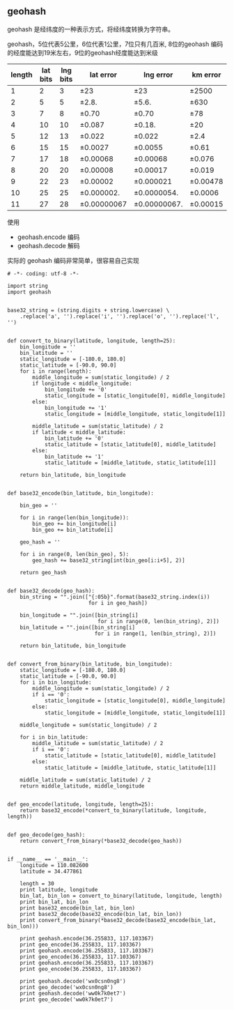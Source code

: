 ## geohash

geohash 是经纬度的一种表示方式，将经纬度转换为字符串。

geohash，5位代表5公里，6位代表1公里，7位只有几百米,  8位的geohash 编码的经度能达到19米左右，9位的geohash经度能达到米级


|length  |      lat bits |    lng bits   |lat error|   lng error   |  km error        |
|-------|--------------|----------------|--------|--------------|--------------------|
|1   |         2     |        3          | ±23         | ±23           | ±2500       |
|2   |         5     |        5          | ±2.8.       | ±5.6.         | ±630        |
|3   |         7     |        8          | ±0.70       | ±0.70         | ±78     |
|4   |         10     |        10         | ±0.087      | ±0.18.        | ±20        |
|5   |         12     |        13         | ±0.022      | ±0.022        | ±2.4       |
|6   |         15     |        15         | ±0.0027     | ±0.0055       | ±0.61      |
|7   |         17     |      18         | ±0.00068    | ±0.00068      | ±0.076       |
|8   |         20     |        20         | ±0.00008    | ±0.00017      | ±0.019     |
|9   |           22     |        23         | ±0.00002    | ±0.000021     | ±0.00478     |
|10   |       25     |        25         | ±0.000002.  | ±0.0000054.   | ±0.0006     |
|11   |       27     |        28         | ±0.00000067 | ±0.00000067.  | ±0.00015        |

使用

- geohash.encode 编码
- geohash.decode 解码

实际的 geohash 编码非常简单，很容易自己实现

```
# -*- coding: utf-8 -*-

import string
import geohash


base32_string = (string.digits + string.lowercase) \
    .replace('a', '').replace('i', '').replace('o', '').replace('l', '')


def convert_to_binary(latitude, longitude, length=25):
    bin_longitude = ''
    bin_latitude = ''
    static_longitude = [-180.0, 180.0]
    static_latitude = [-90.0, 90.0]
    for i in range(length):
        middle_longitude = sum(static_longitude) / 2
        if longitude < middle_longitude:
            bin_longitude += '0'
            static_longitude = [static_longitude[0], middle_longitude]
        else:
            bin_longitude += '1'
            static_longitude = [middle_longitude, static_longitude[1]]

        middle_latitude = sum(static_latitude) / 2
        if latitude < middle_latitude:
            bin_latitude += '0'
            static_latitude = [static_latitude[0], middle_latitude]
        else:
            bin_latitude += '1'
            static_latitude = [middle_latitude, static_latitude[1]]

    return bin_latitude, bin_longitude


def base32_encode(bin_latitude, bin_longitude):

    bin_geo = ''

    for i in range(len(bin_longitude)):
        bin_geo += bin_longitude[i]
        bin_geo += bin_latitude[i]

    geo_hash = ''

    for i in range(0, len(bin_geo), 5):
        geo_hash += base32_string[int(bin_geo[i:i+5], 2)]

    return geo_hash


def base32_decode(geo_hash):
    bin_string = "".join(["{:05b}".format(base32_string.index(i))
                          for i in geo_hash])

    bin_longitude = "".join([bin_string[i]
                             for i in range(0, len(bin_string), 2)])
    bin_latitude = "".join([bin_string[i]
                            for i in range(1, len(bin_string), 2)])

    return bin_latitude, bin_longitude


def convert_from_binary(bin_latitude, bin_longitude):
    static_longitude = [-180.0, 180.0]
    static_latitude = [-90.0, 90.0]
    for i in bin_longitude:
        middle_longitude = sum(static_longitude) / 2
        if i == '0':
            static_longitude = [static_longitude[0], middle_longitude]
        else:
            static_longitude = [middle_longitude, static_longitude[1]]

    middle_longitude = sum(static_longitude) / 2

    for i in bin_latitude:
        middle_latitude = sum(static_latitude) / 2
        if i == '0':
            static_latitude = [static_latitude[0], middle_latitude]
        else:
            static_latitude = [middle_latitude, static_latitude[1]]

    middle_latitude = sum(static_latitude) / 2
    return middle_latitude, middle_longitude


def geo_encode(latitude, longitude, length=25):
    return base32_encode(*convert_to_binary(latitude, longitude, length))


def geo_decode(geo_hash):
    return convert_from_binary(*base32_decode(geo_hash))


if __name__ == '__main__':
    longitude = 110.082600
    latitude = 34.477861

    length = 30
    print latitude, longitude
    bin_lat, bin_lon = convert_to_binary(latitude, longitude, length)
    print bin_lat, bin_lon
    print base32_encode(bin_lat, bin_lon)
    print base32_decode(base32_encode(bin_lat, bin_lon))
    print convert_from_binary(*base32_decode(base32_encode(bin_lat, bin_lon)))

    print geohash.encode(36.255833, 117.103367)
    print geo_encode(36.255833, 117.103367)
    print geohash.encode(36.255833, 117.103367)
    print geo_encode(36.255833, 117.103367)
    print geohash.encode(36.255833, 117.103367)
    print geo_encode(36.255833, 117.103367)

    print geohash.decode('wx0csn0ng8')
    print geo_decode('wx0csn0ng8')
    print geohash.decode('ww0k7k0et7')
    print geo_decode('ww0k7k0et7')

```